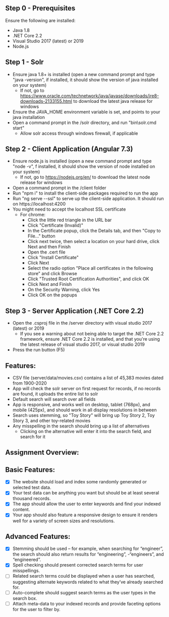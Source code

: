 ## Step 0 - Prerequisites

Ensure the following are installed:

- Java 1.8
- .NET Core 2.2
- Visual Studio 2017 (latest) or 2019
- Node.js

## Step 1 - Solr

- Ensure java 1.8+ is installed (open a new command prompt and type "java -version", if installed, it should show the version of java installed on your system)
  - If not, go to https://www.oracle.com/technetwork/java/javase/downloads/jre8-downloads-2133155.html to download the latest java release for windows
- Ensure the JAVA_HOME environment variable is set, and points to your java installation
- Open a command prompt in the /solr directory, and run "bin\solr.cmd start"
  - Allow solr access through windows firewall, if applicable

## Step 2 - Client Application (Angular 7.3)

- Ensure node.js is installed (open a new command prompt and type "node -v", f installed, it should show the version of node installed on your system)
  - If not, go to https://nodejs.org/en/ to download the latest node release for windows
- Open a command prompt in the /client folder
- Run "npm i" to install the client-side packages required to run the app
- Run "ng serve --ssl" to serve up the client-side application. It should run on https://localhost:4200
- You might need to accept the localhost SSL certificate
  - For chrome:
    - Click the little red triangle in the URL bar
    - Click "Certificate (Invalid)"
    - In the Certificate popup, click the Details tab, and then "Copy to File..." button
    - Click next twice, then select a location on your hard drive, click Next and then Finish
    - Open the .cert file
    - Click "Install Certificate"
    - Click Next
    - Select the radio option "Place all certificates in the following store" and click Browse
    - Click "Trusted Root Certification Authorities", and click OK
    - Click Next and Finish
    - On the Security Warning, click Yes
    - Click OK on the popups

## Step 3 - Server Application (.NET Core 2.2)

- Open the .csproj file in the /server directory with visual studio 2017 (latest) or 2019
  - If you see a warning about not being able to target the .NET Core 2.2 framework, ensure .NET Core 2.2 is installed, and that you're using the latest release of visual studio 2017, or visual studio 2019
- Press the run button (F5)

## Features:

- CSV file (server/data/movies.csv) contains a list of 45,383 movies dated from 1900-2020
- App will check the solr server on first request for records, if no records are found, it uploads the entire list to solr
- Default search will search over all fields
- App is responsive, and works well on desktop, tablet (768px), and mobile (425px), and should work in all display resolutions in between
- Search uses stemming, so "Toy Story" will bring up Toy Story 2, Toy Story 3, and other toy-related movies
- Any misspelling in the search should bring up a list of alternatives
  - Clicking on the alternative will enter it into the search field, and search for it

## Assignment Overview:

## Basic Features:

- [x] The website should load and index some randomly generated or selected test data.
- [x] Your test data can be anything you want but should be at least several thousand records.
- [x] The app should allow the user to enter keywords and find your indexed content.
- [x] Your app should also feature a responsive design to ensure it renders well for a variety of screen sizes and resolutions.

## Advanced Features:

- [x] Stemming should be used – for example, when searching for “engineer”, the search should also return results for “engineering”, -“engineers”, and “engineered”.
- [x] Spell checking should present corrected search terms for user misspellings.
- [ ] Related search terms could be displayed when a user has searched, suggesting alternate keywords related to what they’ve already searched for.
- [ ] Auto-complete should suggest search terms as the user types in the search box.
- [ ] Attach meta-data to your indexed records and provide faceting options for the user to filter by.
